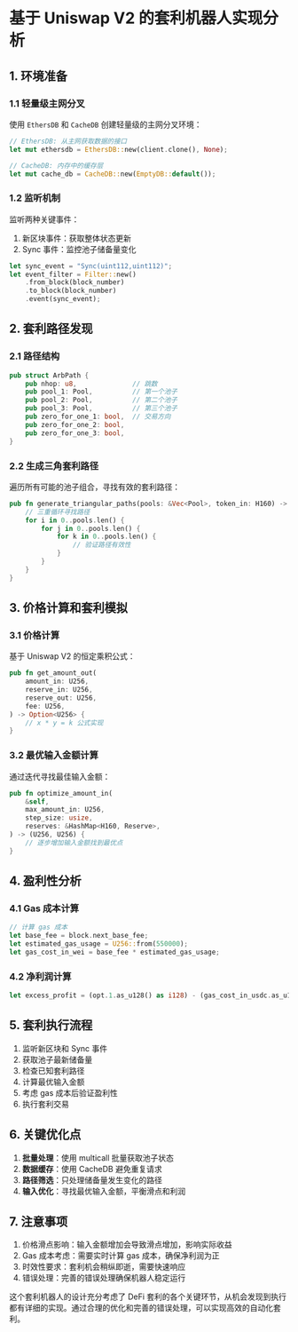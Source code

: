 # 基于 Uniswap V2 的套利机器人实现分析

## 1. 环境准备

### 1.1 轻量级主网分叉

使用 `EthersDB` 和 `CacheDB` 创建轻量级的主网分叉环境：

```rust
// EthersDB: 从主网获取数据的接口
let mut ethersdb = EthersDB::new(client.clone(), None);

// CacheDB: 内存中的缓存层
let mut cache_db = CacheDB::new(EmptyDB::default());
```

### 1.2 监听机制

监听两种关键事件：

1. 新区块事件：获取整体状态更新
2. Sync 事件：监控池子储备量变化

```rust
let sync_event = "Sync(uint112,uint112)";
let event_filter = Filter::new()
    .from_block(block_number)
    .to_block(block_number)
    .event(sync_event);
```

## 2. 套利路径发现

### 2.1 路径结构

```rust
pub struct ArbPath {
    pub nhop: u8,              // 跳数
    pub pool_1: Pool,          // 第一个池子
    pub pool_2: Pool,          // 第二个池子
    pub pool_3: Pool,          // 第三个池子
    pub zero_for_one_1: bool,  // 交易方向
    pub zero_for_one_2: bool,
    pub zero_for_one_3: bool,
}
```

### 2.2 生成三角套利路径

遍历所有可能的池子组合，寻找有效的套利路径：

```rust
pub fn generate_triangular_paths(pools: &Vec<Pool>, token_in: H160) -> Vec<ArbPath> {
    // 三重循环寻找路径
    for i in 0..pools.len() {
        for j in 0..pools.len() {
            for k in 0..pools.len() {
                // 验证路径有效性
            }
        }
    }
}
```

## 3. 价格计算和套利模拟

### 3.1 价格计算

基于 Uniswap V2 的恒定乘积公式：

```rust
pub fn get_amount_out(
    amount_in: U256,
    reserve_in: U256,
    reserve_out: U256,
    fee: U256,
) -> Option<U256> {
    // x * y = k 公式实现
}
```

### 3.2 最优输入金额计算

通过迭代寻找最佳输入金额：

```rust
pub fn optimize_amount_in(
    &self,
    max_amount_in: U256,
    step_size: usize,
    reserves: &HashMap<H160, Reserve>,
) -> (U256, U256) {
    // 逐步增加输入金额找到最优点
}
```

## 4. 盈利性分析

### 4.1 Gas 成本计算

```rust
// 计算 gas 成本
let base_fee = block.next_base_fee;
let estimated_gas_usage = U256::from(550000);
let gas_cost_in_wei = base_fee * estimated_gas_usage;
```

### 4.2 净利润计算

```rust
let excess_profit = (opt.1.as_u128() as i128) - (gas_cost_in_usdc.as_u128() as i128);
```

## 5. 套利执行流程

1. 监听新区块和 Sync 事件
2. 获取池子最新储备量
3. 检查已知套利路径
4. 计算最优输入金额
5. 考虑 gas 成本后验证盈利性
6. 执行套利交易

## 6. 关键优化点

1. **批量处理**：使用 multicall 批量获取池子状态
2. **数据缓存**：使用 CacheDB 避免重复请求
3. **路径筛选**：只处理储备量发生变化的路径
4. **输入优化**：寻找最优输入金额，平衡滑点和利润

## 7. 注意事项

1. 价格滑点影响：输入金额增加会导致滑点增加，影响实际收益
2. Gas 成本考虑：需要实时计算 gas 成本，确保净利润为正
3. 时效性要求：套利机会稍纵即逝，需要快速响应
4. 错误处理：完善的错误处理确保机器人稳定运行

这个套利机器人的设计充分考虑了 DeFi 套利的各个关键环节，从机会发现到执行都有详细的实现。通过合理的优化和完善的错误处理，可以实现高效的自动化套利。
